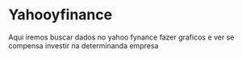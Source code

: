 # Yahooyfinance
 Aqui iremos buscar dados no yahoo fynance fazer graficos e ver se compensa investir na determinanda empresa
